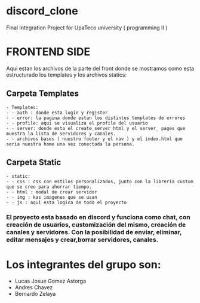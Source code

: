 # discord_clone
Final Integration Project for UpaTeco university ( programming II )


# FRONTEND SIDE 
Aqui estan los archivos de la parte del front donde se mostramos como esta estructurado los templates y los archivos statics:

## Carpeta Templates
    - Templates:
    - - auth : donde esta login y register
    - - error: la pagina donde estan los distintos templates de errores
    - - profile: aqui se visualiza el profile del usuario
    - - server: donde esta el create_server html y el server_ pages que muestra la lista de servidores y canales.
    - - archivos bases ( nuestro footer y el nav ) y el index.html que seria nuestra home una vez conectada la persona.
## Carpeta Static
    - static:
    - - css : css con estilos personalizados, junto con la libreria custom que se creo para ahorrar tiempo.
    - - html : modal de crear servidor
    - - img : kas imagenes que se usan
    - - js : aqui esta logica de todo el proyecto

### El proyecto esta basado en discord y funciona como chat, con creación de usuarios, customización del mismo, creación de canales y servidores. Con la posibilidad de enviar, eliminar, editar mensajes y crear,borrar servidores, canales.

# Los integrantes del grupo son:
-  Lucas Josue Gomez Astorga
-  Andres Chavez
-  Bernardo Zelaya
